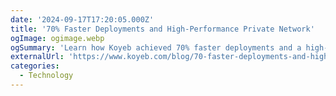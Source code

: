 ```yaml
---
date: '2024-09-17T17:20:05.000Z'
title: '70% Faster Deployments and High-Performance Private Network'
ogImage: ogimage.webp
ogSummary: 'Learn how Koyeb achieved 70% faster deployments and a high-performance private network with Cilium and Envoy'
externalUrl: 'https://www.koyeb.com/blog/70-faster-deployments-and-high-performance-private-network'
categories:
  - Technology
---
```

